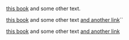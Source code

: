 [this book](https://codigosostenible.com) and some other text.

[this book](https://codigosostenible.com) and some other text [and another link](http://url.com)``

[this book](https://codigosostenible.com) and some other text [and another link](https://codigosostenible.com)
